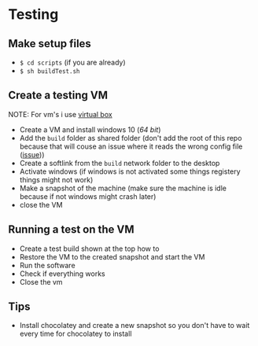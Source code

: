 # Testing

## Make setup files
- `$ cd scripts` (if you are already)
- `$ sh buildTest.sh`

## Create a testing VM
NOTE: For vm's i use [virtual box](https://www.virtualbox.org/)
- Create a VM and install windows 10 (*64 bit*)
- Add the `build` folder as shared folder (don't add the root of this repo because that will couse an issue where it reads the wrong config file ([issue](https://github.com/dennis1248/Automated-Windows-10-configuration/issues/10))) 
- Create a softlink from the `build` network folder to the desktop
- Activate windows (if windows is not activated some things registery things might not work)
- Make a snapshot of the machine (make sure the machine is idle because if not windows might crash later)
- close the VM

## Running a test on the VM
- Create a test build shown at the top how to
- Restore the VM to the created snapshot and start the VM
- Run the software
- Check if everything works
- Close the vm

## Tips
- Install chocolatey and create a new snapshot so you don't have to wait every time for chocolatey to install